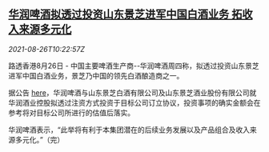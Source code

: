 <!--1629973862000-->
[华润啤酒拟透过投资山东景芝进军中国白酒业务 拓收入来源多元化](https://cn.reuters.com/article/cr-beer-liquor-investment-0826-idCNKBS2FR0WE)
------

<div><i>2021-08-26T10:22:57Z</i></div><p>路透香港8月26日 - 中国主要啤酒生产商--华润啤酒周四称，拟透过投资山东景芝进军中国白酒业务，景芝乃中国的领先白酒酿造商之一。</p><p>据公告 <a href="https://www1.hkexnews.hk/listedco/listconews/sehk/2021/0826/2021082600470_c.pdf">here</a>，华润啤酒与山东景芝白酒有限公司及山东景芝酒业股份有限公司就华润酒业控股拟透过注资方式投资于目标公司订立协议，投资事项的确实金额会在参考将对目标公司所进行的估值后落实。</p><p>华润啤酒表示，“此举将有利于本集团潜在的后续业务发展以及产品组合及收入来源多元化。”（完）</p>
